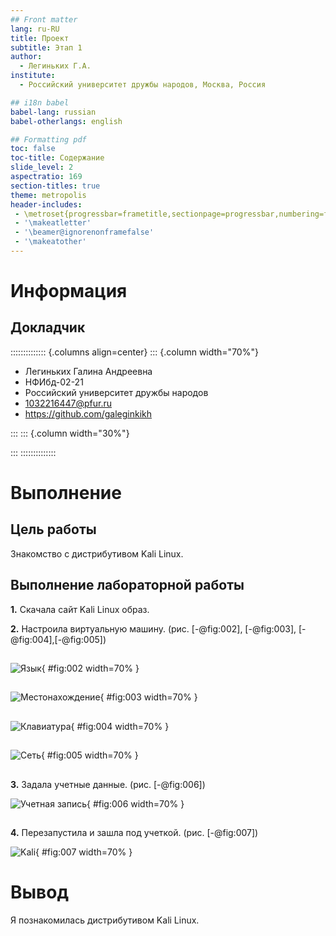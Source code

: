```yaml
---
## Front matter
lang: ru-RU
title: Проект
subtitle: Этап 1
author:
  - Легиньких Г.А.
institute:
  - Российский университет дружбы народов, Москва, Россия

## i18n babel
babel-lang: russian
babel-otherlangs: english

## Formatting pdf
toc: false
toc-title: Содержание
slide_level: 2
aspectratio: 169
section-titles: true
theme: metropolis
header-includes:
 - \metroset{progressbar=frametitle,sectionpage=progressbar,numbering=fraction}
 - '\makeatletter'
 - '\beamer@ignorenonframefalse'
 - '\makeatother'
---
```


# Информация

## Докладчик

:::::::::::::: {.columns align=center}
::: {.column width="70%"}

  * Легиньких Галина Андреевна
  * НФИбд-02-21
  * Российский университет дружбы народов
  * [1032216447@pfur.ru](mailto:1032216447@pfur.ru)
  * <https://github.com/galeginkikh>

:::
::: {.column width="30%"}

:::
::::::::::::::

# Выполнение

## Цель работы
Знакомство с дистрибутивом Kali Linux.

## Выполнение лабораторной работы

**1.** Скачала сайт Kali Linux образ.

**2.** Настроила виртуальную машину. (рис. [-@fig:002], [-@fig:003], [-@fig:004],[-@fig:005])

##

![Язык](image/2.png){ #fig:002 width=70% }

##

![Местонахождение](image/3.png){ #fig:003 width=70% }

##

![Клавиатура](image/4.png){ #fig:004 width=70% }

##

![Сеть](image/5.png){ #fig:005 width=70% }

##

**3.** Задала учетные данные. (рис. [-@fig:006])

![Учетная запись](image/6.png){ #fig:006 width=70% }

##

**4.** Перезапустила и зашла под учеткой. (рис. [-@fig:007])

![Kali](image/7.png){ #fig:007 width=70% }

# Вывод

Я познакомилась дистрибутивом Kali Linux.